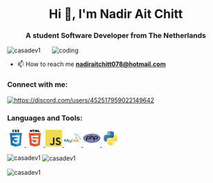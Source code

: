 <h1 align="center">Hi 👋, I'm Nadir Ait Chitt</h1>
<h3 align="center">A student Software Developer from The Netherlands</h3>

<img align="right" alt="coding" width="400" src="https://ardas-it.com/uploads/images/blogs/giph.gif">

<p align="left"> <img src="https://komarev.com/ghpvc/?username=casadev1&label=Profile%20views&color=0e75b6&style=flat" alt="casadev1" /> </p>

- 📫 How to reach me **nadiraitchitt078@hotmail.com**

<h3 align="left">Connect with me:</h3>
<p align="left">
<a href="https://discord.gg/https://discord.com/users/452517959022149642" target="blank"><img align="center" src="https://raw.githubusercontent.com/rahuldkjain/github-profile-readme-generator/master/src/images/icons/Social/discord.svg" alt="https://discord.com/users/452517959022149642" height="30" width="40" /></a>
</p>

<h3 align="left">Languages and Tools:</h3>
<p align="left"> <a href="https://www.w3schools.com/css/" target="_blank" rel="noreferrer"> <img src="https://raw.githubusercontent.com/devicons/devicon/master/icons/css3/css3-original-wordmark.svg" alt="css3" width="40" height="40"/> </a> <a href="https://www.w3.org/html/" target="_blank" rel="noreferrer"> <img src="https://raw.githubusercontent.com/devicons/devicon/master/icons/html5/html5-original-wordmark.svg" alt="html5" width="40" height="40"/> </a> <a href="https://developer.mozilla.org/en-US/docs/Web/JavaScript" target="_blank" rel="noreferrer"> <img src="https://raw.githubusercontent.com/devicons/devicon/master/icons/javascript/javascript-original.svg" alt="javascript" width="40" height="40"/> </a> <a href="https://www.mysql.com/" target="_blank" rel="noreferrer"> <img src="https://raw.githubusercontent.com/devicons/devicon/master/icons/mysql/mysql-original-wordmark.svg" alt="mysql" width="40" height="40"/> </a> <a href="https://www.php.net" target="_blank" rel="noreferrer"> <img src="https://raw.githubusercontent.com/devicons/devicon/master/icons/php/php-original.svg" alt="php" width="40" height="40"/> </a> <a href="https://www.python.org" target="_blank" rel="noreferrer"> <img src="https://raw.githubusercontent.com/devicons/devicon/master/icons/python/python-original.svg" alt="python" width="40" height="40"/> </a> </p>

<p><img align="left" src="https://github-readme-stats.vercel.app/api/top-langs?username=casadev1&show_icons=true&locale=en&layout=compact" alt="casadev1" /></p>

<p>&nbsp;<img align="center" src="https://github-readme-stats.vercel.app/api?username=casadev1&show_icons=true&locale=en" alt="casadev1" /></p>

<p><img align="center" src="https://github-readme-streak-stats.herokuapp.com/?user=casadev1&" alt="casadev1" /></p>
